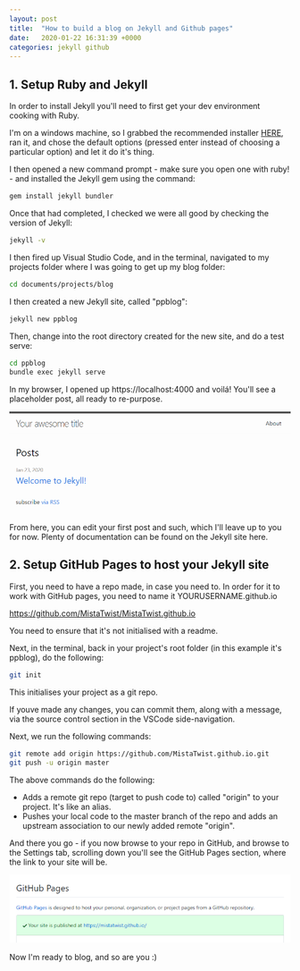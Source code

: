 ```yaml
---
layout: post
title:  "How to build a blog on Jekyll and Github pages"
date:   2020-01-22 16:31:39 +0000
categories: jekyll github
---
```


## 1. Setup Ruby and Jekyll
In order to install Jekyll you'll need to first get your dev environment cooking with Ruby.

I'm on a windows machine, so I grabbed the recommended installer [HERE][ruby-installer], ran it, and chose the default options (pressed enter instead of choosing a particular option) and let it do it's thing.

[ruby-installer]: https://rubyinstaller.org/downloads/

I then opened a new command prompt - make sure you open one with ruby! - and installed the Jekyll gem using the command:

```bash
gem install jekyll bundler
```

Once that had completed, I checked we were all good by checking the version of Jekyll:

```bash
jekyll -v
```
I then fired up Visual Studio Code, and in the terminal, navigated to my projects folder where I was going to get up my blog folder:

```bash
cd documents/projects/blog
```

I then created a new Jekyll site, called "ppblog":

```bash
jekyll new ppblog
```

Then, change into the root directory created for the new site, and do a test serve:

```bash
cd ppblog
bundle exec jekyll serve
```

In my browser, I opened up https://localhost:4000 and voilá! You'll see a placeholder post, all ready to re-purpose.

![Initial Post View](/assets/img/InitialServeView.png)

From here, you can edit your first post and such, which I'll leave up to you for now. Plenty of documentation can be found on the Jekyll site here.

## 2. Setup GitHub Pages to host your Jekyll site

First, you need to have a repo made, in case you need to. In order for it to work with GitHub pages, you need to name it YOURUSERNAME.github.io

https://github.com/MistaTwist/MistaTwist.github.io

You need to ensure that it's not initialised with a readme.

Next, in the terminal, back in your project's root folder (in this example it's ppblog), do the following:

```bash
git init
```
This initialises your project as a git repo.

If youve made any changes, you can commit them, along with a message, via the source control section in the VSCode side-navigation.

Next, we run the following commands:

```bash
git remote add origin https://github.com/MistaTwist.github.io.git
git push -u origin master
```

The above commands do the following:

- Adds a remote git repo (target to push code to) called "origin" to your project. It's like an alias.
- Pushes your local code to the master branch of the repo and adds an upstream association to our newly added remote "origin".

And there you go - if you now browse to your repo in GitHub, and browse to the Settings tab, scrolling down you'll see the GitHub Pages section, where the link to your site will be.

![GitHub Pages view](/assets/img/GitHubPages.png)

Now I'm ready to blog, and so are you :)